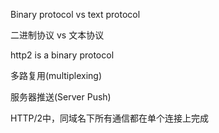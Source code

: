 Binary protocol vs text protocol

二进制协议 vs 文本协议

http2 is a binary protocol

多路复用(multiplexing)

服务器推送(Server Push)

HTTP/2中，同域名下所有通信都在单个连接上完成